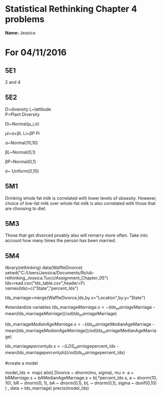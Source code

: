 # Statistical Rethinking Chapter 4 problems

__Name:__ Jessica


# For 04/11/2016

## 5E1

2 and 4

## 5E2
D=diversity 
L=lattitude  
P=Plant Diversity

Di~Normal(μ_i,σ)

μi=α+βL Li+βP Pi

α~Normal(10,10)

βL~Normal(0,1)

βP~Normal(0,1)

σ~ Uniform(0,10)

## 5M1
Drinking whole fat milk is correlated with lower levels of obsesity. However, choice of low-fat milk over whole-fat milk is also correlated with those that are choosing to diet.

## 5M3
Those that get divorced proably also will remarry more often. Take into account how many times the person has been married.

## 5M4
library(rethinking)
data(WaffleDivorce)
setwd("C:/Users/Jessica/Documents/Rclub-rethinking_Jessica.Tucci/Assignment_Chapter_05")
lds=read.csv("lds_table.csv",header=F)
names(lds)=c("State","percent_lds")

lds_marriage=merge(WaffleDivorce,lds,by.x="Location",by.y="State")

#standardize variables
lds_marriage$Marriage.s <- (lds_marriage$Marriage - mean(lds_marriage$Marriage))/sd(lds_marriage$Marriage)

lds_marriage$MedianAgeMarriage.s <- (lds_marriage$MedianAgeMarriage - mean(lds_marriage$MedianAgeMarriage))/sd(lds_marriage$MedianAgeMarriage)

lds_marriage$percent_lds.s <- (LDS_marriage$percent_lds - mean(lds_marriage$percent_lds))/sd(lds_marriage$percent_lds)

#create a model

model_lds <- map(
    alist(
      Divorce ~ dnorm(mu, sigma),
      mu <- a + bR*Marriage.s + bA*MedianAgeMarriage.s + bL*percent_lds.s,
      a ~ dnorm(10, 10),
      bR ~ dnorm(0, 1),
      bA ~ dnorm(0,1),
      bL ~ dnorm(0,1),
      sigma ~ dunif(0,10)
    ) ,
    data = lds_marriage)
precis(model_lds)


